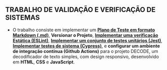 ## TRABALHO DE VALIDAÇÃO E VERIFICAÇÃO DE SISTEMAS

- O trabalho consiste em implementar um **[Plano de Teste em formato Markdown (.md)](PLANO_DE_TESTE.md)**, **Versionar o Projeto**, **[Implementar uma verificação Estática (ESLint)](eslint.config.mjs)**, **[Implementar um conjunto de testes unitários (Jest)](__tests__/unit/codigo_refatorado_para_testes.test.js)**, **[Implementar testes de sistema (Cypress)](cypress/e2e/decode.cy.js)**, e **configurar um ambiente de integração contínua (Github Actions)** para o projeto DECODE, um decodificador de texto simples, com design responsivo, desenvolvido em **HTML**, **CSS** e **JavaScript**.

